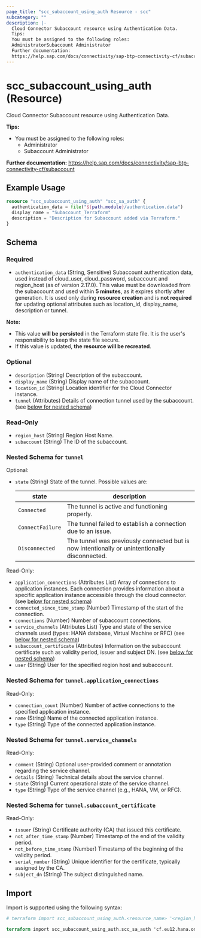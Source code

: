 ```yaml
---
page_title: "scc_subaccount_using_auth Resource - scc"
subcategory: ""
description: |-
  Cloud Connector Subaccount resource using Authentication Data.
  Tips:
  You must be assigned to the following roles:
  AdministratorSubaccount Administrator
  Further documentation:
  https://help.sap.com/docs/connectivity/sap-btp-connectivity-cf/subaccount
---
```


# scc_subaccount_using_auth (Resource)

Cloud Connector Subaccount resource using Authentication Data.
		
__Tips:__
* You must be assigned to the following roles:
	* Administrator
	* Subaccount Administrator

__Further documentation:__
<https://help.sap.com/docs/connectivity/sap-btp-connectivity-cf/subaccount>

## Example Usage

```terraform
resource "scc_subaccount_using_auth" "scc_sa_auth" {
  authentication_data = file("${path.module}/authentication.data")
  display_name = "Subaccount_Terraform"
  description = "Description for Subaccount added via Terraform."
}
```

<!-- schema generated by tfplugindocs -->
## Schema

### Required

- `authentication_data` (String, Sensitive) Subaccount authentication data, used instead of cloud_user, cloud_password, subaccount and region_host (as of version 2.17.0).
This value must be downloaded from the subaccount and used within **5 minutes**, as it expires shortly after generation. It is used only during **resource creation** and 
is **not required** for updating optional attributes such as location_id, display_name, description or tunnel.  

**Note:**  
- This value **will be persisted** in the Terraform state file. It is the user's responsibility to keep the state file secure.  
- If this value is updated, **the resource will be recreated**.

### Optional

- `description` (String) Description of the subaccount.
- `display_name` (String) Display name of the subaccount.
- `location_id` (String) Location identifier for the Cloud Connector instance.
- `tunnel` (Attributes) Details of connection tunnel used by the subaccount. (see [below for nested schema](#nestedatt--tunnel))

### Read-Only

- `region_host` (String) Region Host Name.
- `subaccount` (String) The ID of the subaccount.

<a id="nestedatt--tunnel"></a>
### Nested Schema for `tunnel`

Optional:

- `state` (String) State of the tunnel. Possible values are: 

  | state | description | 
  | --- | --- | 
  | `Connected` | The tunnel is active and functioning properly. | 
  | `ConnectFailure` | The tunnel failed to establish a connection due to an issue. | 
  | `Disconnected` | The tunnel was previously connected but is now intentionally or unintentionally disconnected. |

Read-Only:

- `application_connections` (Attributes List) Array of connections to application instances. Each connection provides information about a specific application instance accessible through the cloud connector. (see [below for nested schema](#nestedatt--tunnel--application_connections))
- `connected_since_time_stamp` (Number) Timestamp of the start of the connection.
- `connections` (Number) Number of subaccount connections.
- `service_channels` (Attributes List) Type and state of the service channels used (types: HANA database, Virtual Machine or RFC) (see [below for nested schema](#nestedatt--tunnel--service_channels))
- `subaccount_certificate` (Attributes) Information on the subaccount certificate such as validity period, issuer and subject DN. (see [below for nested schema](#nestedatt--tunnel--subaccount_certificate))
- `user` (String) User for the specified region host and subaccount.

<a id="nestedatt--tunnel--application_connections"></a>
### Nested Schema for `tunnel.application_connections`

Read-Only:

- `connection_count` (Number) Number of active connections to the specified application instance.
- `name` (String) Name of the connected application instance.
- `type` (String) Type of the connected application instance.


<a id="nestedatt--tunnel--service_channels"></a>
### Nested Schema for `tunnel.service_channels`

Read-Only:

- `comment` (String) Optional user-provided comment or annotation regarding the service channel.
- `details` (String) Technical details about the service channel.
- `state` (String) Current operational state of the service channel.
- `type` (String) Type of the service channel (e.g., HANA, VM, or RFC).


<a id="nestedatt--tunnel--subaccount_certificate"></a>
### Nested Schema for `tunnel.subaccount_certificate`

Read-Only:

- `issuer` (String) Certificate authority (CA) that issued this certificate.
- `not_after_time_stamp` (Number) Timestamp of the end of the validity period.
- `not_before_time_stamp` (Number) Timestamp of the beginning of the validity period.
- `serial_number` (String) Unique identifier for the certificate, typically assigned by the CA.
- `subject_dn` (String) The subject distinguished name.

## Import

Import is supported using the following syntax:

```terraform
# terraform import scc_subaccount_using_auth.<resource_name> '<region_host>,<subaccount>`

terraform import scc_subaccount_using_auth.scc_sa_auth 'cf.eu12.hana.ondemand.com,12345678-90ab-cdef-1234-567890abcdef'
```
